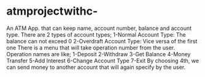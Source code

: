 # atmprojectwithc-
An ATM App. that can keep name, account number, balance and account type. There are 2 types of account types; 1-Normal Account Type: The balance can not exceed 0 2-Overdraft Account Type: Vice versa of the first one  There is a menu that will take operation number from the user. Operation names are like; 1-Deposit 2-Withdraw 3-Get Balance 4-Money Transfer 5-Add Interest 6-Change Account Type 7-Exit  By choosing 4th, we can send money to another account that will again specify by the user.

